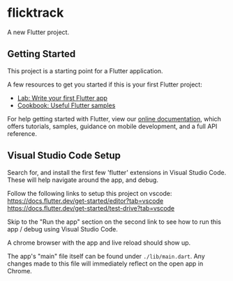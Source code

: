 # flicktrack

A new Flutter project.

## Getting Started

This project is a starting point for a Flutter application.

A few resources to get you started if this is your first Flutter project:

- [Lab: Write your first Flutter app](https://flutter.dev/docs/get-started/codelab)
- [Cookbook: Useful Flutter samples](https://flutter.dev/docs/cookbook)

For help getting started with Flutter, view our
[online documentation](https://flutter.dev/docs), which offers tutorials,
samples, guidance on mobile development, and a full API reference.

## Visual Studio Code Setup

Search for, and install the first few 'flutter' extensions in Visual Studio Code.
These will help navigate around the app, and debug.

Follow the following links to setup this project on vscode:
https://docs.flutter.dev/get-started/editor?tab=vscode
https://docs.flutter.dev/get-started/test-drive?tab=vscode

Skip to the "Run the app" section on the second link to see how to
run this app / debug using Visual Studio Code.

A chrome browser with the app and live reload should show up.

The app's "main" file itself can be found under `./lib/main.dart`.
Any changes made to this file will immediately reflect on the open
app in Chrome.
